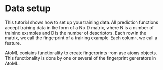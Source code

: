 # Data setup

This tutorial shows how to set up your training data. All prediction functions accept training data in the form of a N x D matrix, where N is a number of training examples and D is the number of descriptors. Each row in the matrix, we call the fingerprint of a training example. Each column, we call a feature.

AtoML contains functionality to create fingerprints from ase atoms objects. This functionality is done by one or several of the fingerprint generators in AtoML.
